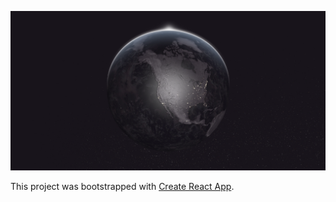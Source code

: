 ![](https://github.com/mr47/theplanetisfinethepeoplearefucked/blob/master/screenshot.png)

This project was bootstrapped with [Create React App](https://github.com/facebookincubator/create-react-app).
